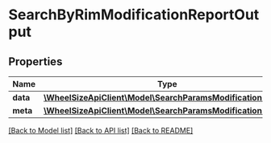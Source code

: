 # SearchByRimModificationReportOutput

## Properties
Name | Type | Description | Notes
------------ | ------------- | ------------- | -------------
**data** | [**\WheelSizeApiClient\Model\SearchParamsModificationsData[]**](SearchParamsModificationsData.md) |  | 
**meta** | [**\WheelSizeApiClient\Model\SearchParamsModificationsMeta**](SearchParamsModificationsMeta.md) |  | 

[[Back to Model list]](../README.md#documentation-for-models) [[Back to API list]](../README.md#documentation-for-api-endpoints) [[Back to README]](../README.md)


